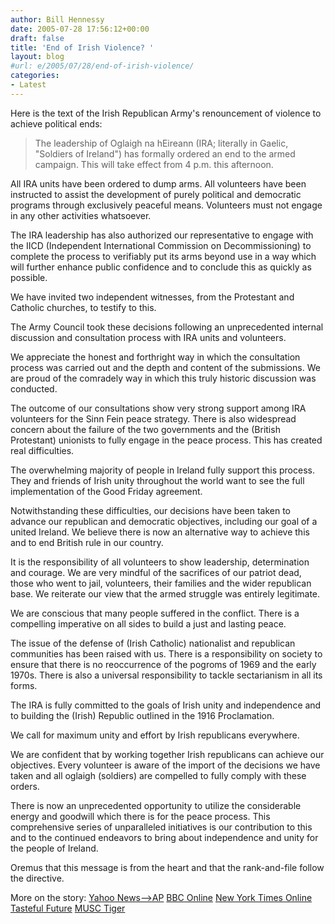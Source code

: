 ```yaml
---
author: Bill Hennessy
date: 2005-07-28 17:56:12+00:00
draft: false
title: 'End of Irish Violence? '
layout: blog
#url: e/2005/07/28/end-of-irish-violence/
categories:
- Latest
---
```


Here is the text of the Irish Republican Army's renouncement of violence to achieve political ends:



> The leadership of Oglaigh na hEireann (IRA; literally in Gaelic, "Soldiers of Ireland") has formally ordered an end to the armed campaign. This will take effect from 4 p.m. this afternoon.

All IRA units have been ordered to dump arms. All volunteers have been instructed to assist the development of purely political and democratic programs through exclusively peaceful means. Volunteers must not engage in any other activities whatsoever.

The IRA leadership has also authorized our representative to engage with the IICD (Independent International Commission on Decommissioning) to complete the process to verifiably put its arms beyond use in a way which will further enhance public confidence and to conclude this as quickly as possible.

We have invited two independent witnesses, from the Protestant and Catholic churches, to testify to this.

The Army Council took these decisions following an unprecedented internal discussion and consultation process with IRA units and volunteers.

We appreciate the honest and forthright way in which the consultation process was carried out and the depth and content of the submissions. We are proud of the comradely way in which this truly historic discussion was conducted.

The outcome of our consultations show very strong support among IRA volunteers for the Sinn Fein peace strategy. There is also widespread concern about the failure of the two governments and the (British Protestant) unionists to fully engage in the peace process. This has created real difficulties.

The overwhelming majority of people in Ireland fully support this process. They and friends of Irish unity throughout the world want to see the full implementation of the Good Friday agreement.

Notwithstanding these difficulties, our decisions have been taken to advance our republican and democratic objectives, including our goal of a united Ireland. We believe there is now an alternative way to achieve this and to end British rule in our country.

It is the responsibility of all volunteers to show leadership, determination and courage. We are very mindful of the sacrifices of our patriot dead, those who went to jail, volunteers, their families and the wider republican base. We reiterate our view that the armed struggle was entirely legitimate.

We are conscious that many people suffered in the conflict. There is a compelling imperative on all sides to build a just and lasting peace.

The issue of the defense of (Irish Catholic) nationalist and republican communities has been raised with us. There is a responsibility on society to ensure that there is no reoccurrence of the pogroms of 1969 and the early 1970s. There is also a universal responsibility to tackle sectarianism in all its forms.

The IRA is fully committed to the goals of Irish unity and independence and to building the (Irish) Republic outlined in the 1916 Proclamation.

We call for maximum unity and effort by Irish republicans everywhere.

We are confident that by working together Irish republicans can achieve our objectives. Every volunteer is aware of the import of the decisions we have taken and all oglaigh (soldiers) are compelled to fully comply with these orders.

There is now an unprecedented opportunity to utilize the considerable energy and goodwill which there is for the peace process. This comprehensive series of unparalleled initiatives is our contribution to this and to the continued endeavors to bring about independence and unity for the people of Ireland.




Oremus that this message is from the heart and that the rank-and-file follow the directive.

More on the story:
[Yahoo News-->AP](https://news.yahoo.com/s/ap/20050728/ap_on_re_eu/nireland_ira;_ylt=AnUtJkqtHbhVZU6kx_lL5flvaA8F;_ylu=X3oDMTBiMW04NW9mBHNlYwMlJVRPUCUl)
[BBC Online](https://news.bbc.co.uk/2/hi/uk_news/northern_ireland/4720863.stm)
[New York Times Online](https://www.nytimes.com/2005/07/28/international/28cnd-ira.html)
[Tasteful Future](https://www.gluemeat.com/tastefulfuture/archives/001044.html)
[MUSC Tiger](https://themusctiger.com/blog/2005/07/ira-to-disarm/)



